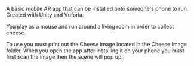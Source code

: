 A basic mobile AR app that can be installed onto someone's phone to run. Created with Unity and Vuforia.

You play as a mouse and run around a living room in order to collect cheese.

To use you must print out the Cheese image located in the Cheese Image folder. When you open the app after installing it on your phone you must first scan the image then the scene will pop up.
